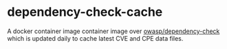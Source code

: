# dependency-check-cache

A docker container image container image over [owasp/dependency-check](https://hub.docker.com/r/owasp/dependency-check) which is updated daily to cache latest CVE and CPE data files.
